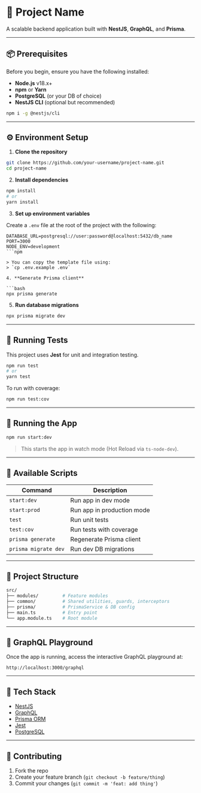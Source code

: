 # 🚀 Project Name

A scalable backend application built with **NestJS**, **GraphQL**, and **Prisma**.

---

## 📦 Prerequisites

Before you begin, ensure you have the following installed:

- **Node.js** v18.x+
- **npm** or **Yarn**
- **PostgreSQL** (or your DB of choice)
- **NestJS CLI** (optional but recommended)

```bash
npm i -g @nestjs/cli
```

---

## ⚙️ Environment Setup

1. **Clone the repository**

```bash
git clone https://github.com/your-username/project-name.git
cd project-name
```

2. **Install dependencies**

```bash
npm install
# or
yarn install
```

3. **Set up environment variables**

Create a `.env` file at the root of the project with the following:

```env
DATABASE_URL=postgresql://user:password@localhost:5432/db_name
PORT=3000
NODE_ENV=development
```npm

> You can copy the template file using:  
> `cp .env.example .env`

4. **Generate Prisma client**

```bash
npx prisma generate
```

5. **Run database migrations**

```bash
npx prisma migrate dev
```

---

## 🧪 Running Tests

This project uses **Jest** for unit and integration testing.

```bash
npm run test
# or
yarn test
```

To run with coverage:

```bash
npm run test:cov
```

---

## 🚀 Running the App

```bash
npm run start:dev
```

> This starts the app in watch mode (Hot Reload via `ts-node-dev`).

---

## 🧰 Available Scripts

| Command | Description |
|--------|-------------|
| `start:dev` | Run app in dev mode |
| `start:prod` | Run app in production mode |
| `test` | Run unit tests |
| `test:cov` | Run tests with coverage |
| `prisma generate` | Regenerate Prisma client |
| `prisma migrate dev` | Run dev DB migrations |

---

## 📂 Project Structure

```bash
src/
├── modules/         # Feature modules
├── common/          # Shared utilities, guards, interceptors
├── prisma/          # PrismaService & DB config
├── main.ts          # Entry point
└── app.module.ts    # Root module
```

---

## 💬 GraphQL Playground

Once the app is running, access the interactive GraphQL playground at:

```
http://localhost:3000/graphql
```

---

## 🧱 Tech Stack

- [NestJS](https://nestjs.com/)
- [GraphQL](https://graphql.org/)
- [Prisma ORM](https://www.prisma.io/)
- [Jest](https://jestjs.io/)
- [PostgreSQL](https://www.postgresql.org/)

---

## 🙌 Contributing

1. Fork the repo
2. Create your feature branch (`git checkout -b feature/thing`)
3. Commit your changes (`git commit -m 'feat: add thing'`)
